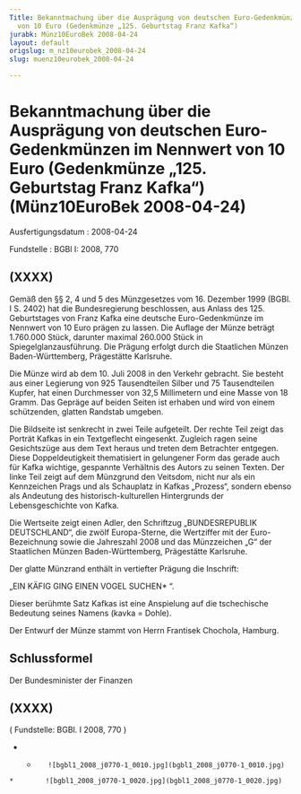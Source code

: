 ```yaml
---
Title: Bekanntmachung über die Ausprägung von deutschen Euro-Gedenkmünzen im Nennwert
  von 10 Euro (Gedenkmünze „125. Geburtstag Franz Kafka“)
jurabk: Münz10EuroBek 2008-04-24
layout: default
origslug: m_nz10eurobek_2008-04-24
slug: muenz10eurobek_2008-04-24

---
```


# Bekanntmachung über die Ausprägung von deutschen Euro-Gedenkmünzen im Nennwert von 10 Euro (Gedenkmünze „125. Geburtstag Franz Kafka“) (Münz10EuroBek 2008-04-24)

Ausfertigungsdatum
:   2008-04-24

Fundstelle
:   BGBl I: 2008, 770

## (XXXX)

Gemäß den §§ 2, 4 und 5 des Münzgesetzes vom 16. Dezember 1999 (BGBl.
I S. 2402) hat die Bundesregierung beschlossen, aus Anlass des 125.
Geburtstages von Franz Kafka eine deutsche Euro-Gedenkmünze im
Nennwert von 10 Euro prägen zu lassen. Die Auflage der Münze beträgt
1\.760.000 Stück, darunter maximal 260.000 Stück in
Spiegelglanzausführung. Die Prägung erfolgt durch die Staatlichen
Münzen Baden-Württemberg, Prägestätte Karlsruhe.

Die Münze wird ab dem 10. Juli 2008 in den Verkehr gebracht. Sie
besteht aus einer Legierung von 925 Tausendteilen Silber und 75
Tausendteilen Kupfer, hat einen Durchmesser von 32,5 Millimetern und
eine Masse von 18 Gramm. Das Gepräge auf beiden Seiten ist erhaben und
wird von einem schützenden, glatten Randstab umgeben.

Die Bildseite ist senkrecht in zwei Teile aufgeteilt. Der rechte Teil
zeigt das Porträt Kafkas in ein Textgeflecht eingesenkt. Zugleich
ragen seine Gesichtszüge aus dem Text heraus und treten dem Betrachter
entgegen. Diese Doppeldeutigkeit thematisiert in gelungener Form das
gerade auch für Kafka wichtige, gespannte Verhältnis des Autors zu
seinen Texten. Der linke Teil zeigt auf dem Münzgrund den Veitsdom,
nicht nur als ein Kennzeichen Prags und als Schauplatz in Kafkas
„Prozess“, sondern ebenso als Andeutung des historisch-kulturellen
Hintergrunds der Lebensgeschichte von Kafka.

Die Wertseite zeigt einen Adler, den Schriftzug „BUNDESREPUBLIK
DEUTSCHLAND“, die zwölf Europa-Sterne, die Wertziffer mit der Euro-
Bezeichnung sowie die Jahreszahl 2008 und das Münzzeichen „G“ der
Staatlichen Münzen Baden-Württemberg, Prägestätte Karlsruhe.

Der glatte Münzrand enthält in vertiefter Prägung die Inschrift:

„EIN KÄFIG GING EINEN VOGEL SUCHEN*             “.

Dieser berühmte Satz Kafkas ist eine Anspielung auf die tschechische
Bedeutung seines Namens (kavka = Dohle).

Der Entwurf der Münze stammt von Herrn Frantisek Chochola, Hamburg.

## Schlussformel

Der Bundesminister der Finanzen

## (XXXX)

( Fundstelle: BGBl. I 2008, 770 )

*    *        ![bgbl1_2008_j0770-1_0010.jpg](bgbl1_2008_j0770-1_0010.jpg)
    *        ![bgbl1_2008_j0770-1_0020.jpg](bgbl1_2008_j0770-1_0020.jpg)


